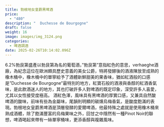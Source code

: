 ```yaml
---
title: 勃根地女皇爵黑啤酒
price:
  - "480"
description: "  Duchesse de Bourgogne"
draft: false
weight: 16
image: images/img_3124.png
categories:
  - 啤酒調酒
date: 2025-02-26T10:14:02.096Z
---
```

6.2%勃艮第盛產以勃艮第為名的葡萄酒，”勃艮第”意指紅色的意思，verhaeghe酒廠，為紀念這位在歐洲頗具歷史意義的美女公爵，特將發酵後的酒液陳放至成熟的橡木桶中，橡木桶中的單寧給予了酒體新鮮甜美的果香味，猶如紅酒般的口感是”Duchesse de Bourgogne”最特別的地方，紅寶石般的酒液與香醇的紅酒香氣味，是此款酒迷人的地方，其也打破許多人對啤酒的既定印象，深受許多人喜愛，尤其以女性接受度極高。  酒紅色澤，風味具有黑啤酒的厚實口感，又兼具自然酸啤酒的酸味，前味有些為金屬味，尾韻則明顯的碳燻烏梅香氣，是酸度飽滿的表現。勃根地女皇爵黑啤酒是頂層發酵的愛爾啤酒，他最特殊之處就是使用橡木桶來熟成酒體，除了飽滿豐富的烏梅果味之外，回甘之中隱然有一種Pinot Noir的聯想，啤酒喝起來帶有一絲單寧桶味，更添香醇與複雜風味。
